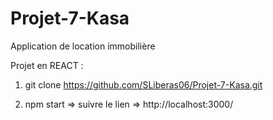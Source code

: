 # Projet-7-Kasa
Application de location immobilière

Projet en REACT :

1) git clone https://github.com/SLiberas06/Projet-7-Kasa.git

2) npm start => suivre le lien => http://localhost:3000/

